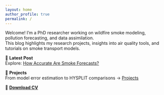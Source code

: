 ```yaml
---
layout: home
author_profile: true
permalink: /
---
```


Welcome! I’m a PhD researcher working on wildfire smoke modeling, pollution forecasting, and data assimilation.  
This blog highlights my research projects, insights into air quality tools, and tutorials on smoke transport models.



📰 **Latest Post**  
Explore: [How Accurate Are Smoke Forecasts?](./2025/07/07/how-accurate-are-smoke-forecasts/)

🧪 **Projects**  
From model error estimation to HYSPLIT comparisons → [Projects](/projects/)

📄 **[Download CV](assets/files/sandra-babyale-cv.pdf)**
